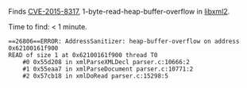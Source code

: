 Finds [CVE-2015-8317](https://access.redhat.com/security/cve/cve-2015-8317),
1-byte-read-heap-buffer-overflow in [libxml2](http://xmlsoft.org/).

Time to find: < 1 minute.
```
==26806==ERROR: AddressSanitizer: heap-buffer-overflow on address 0x62100161f900
READ of size 1 at 0x62100161f900 thread T0
    #0 0x55d208 in xmlParseXMLDecl parser.c:10666:2
    #1 0x55eaa7 in xmlParseDocument parser.c:10771:2
    #2 0x57cb18 in xmlDoRead parser.c:15298:5
```


